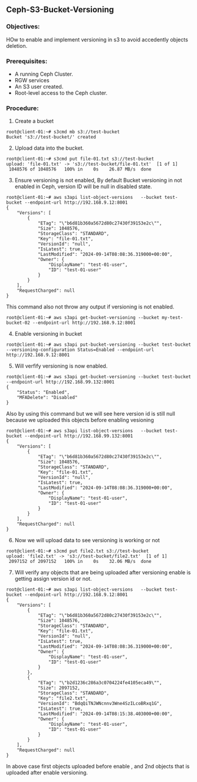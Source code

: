 ## Ceph-S3-Bucket-Versioning

### Objectives:
HOw to enable and implement versioning in s3 to avoid accedently objects deletion.

### Prerequisites:
- A running Ceph Cluster.
- RGW services
- An S3 user created.
- Root-level access to the Ceph cluster.

### Procedure:

1. Create a bucket
```
root@client-01:~# s3cmd mb s3://test-bucket
Bucket 's3://test-bucket/' created
```

2. Upload data into the bucket.
```
root@client-01:~# s3cmd put file-01.txt s3://test-bucket
upload: 'file-01.txt' -> 's3://test-bucket/file-01.txt'  [1 of 1]
 1048576 of 1048576   100% in    0s    26.87 MB/s  done
```

3. Ensure versioning is not enabled, By default Bucket versioning in not enabled in Ceph, version ID will be null in disabled state.
```
root@client-01:~# aws s3api list-object-versions   --bucket test-bucket --endpoint-url http://192.168.9.12:8001
{
    "Versions": [
        {
            "ETag": "\"b6d81b360a5672d80c27430f39153e2c\"",
            "Size": 1048576,
            "StorageClass": "STANDARD",
            "Key": "file-01.txt",
            "VersionId": "null",
            "IsLatest": true,
            "LastModified": "2024-09-14T08:08:36.319000+00:00",
            "Owner": {
                "DisplayName": "test-01-user",
                "ID": "test-01-user"
            }
        }
    ],
    "RequestCharged": null
}
```
This command also not throw any output if versioning is not enabled.
```
root@client-01:~# aws s3api get-bucket-versioning --bucket my-test-bucket-02 --endpoint-url http://192.168.9.12:8001

```

4. Enable versioning in bucket
```
root@client-01:~# aws s3api put-bucket-versioning --bucket test-bucket --versioning-configuration Status=Enabled --endpoint-url http://192.168.9.12:8001
```

5. Will verfify versioning is now enabled.
```
root@client-01:~# aws s3api get-bucket-versioning --bucket test-bucket --endpoint-url http://192.168.99.132:8001
{
    "Status": "Enabled",
    "MFADelete": "Disabled"
}
```
Also by using this command but we will see here version id is still null because we uploaded this objects before enabling vesioning
```
root@client-01:~# aws s3api list-object-versions   --bucket test-bucket --endpoint-url http://192.168.99.132:8001
{
    "Versions": [
        {
            "ETag": "\"b6d81b360a5672d80c27430f39153e2c\"",
            "Size": 1048576,
            "StorageClass": "STANDARD",
            "Key": "file-01.txt",
            "VersionId": "null",
            "IsLatest": true,
            "LastModified": "2024-09-14T08:08:36.319000+00:00",
            "Owner": {
                "DisplayName": "test-01-user",
                "ID": "test-01-user"
            }
        }
    ],
    "RequestCharged": null
}
```

6. Now we will upload data to see versioning is working or not
```
root@client-01:~# s3cmd put file2.txt s3://test-bucket
upload: 'file2.txt' -> 's3://test-bucket/file2.txt'  [1 of 1]
 2097152 of 2097152   100% in    0s    32.06 MB/s  done
```

7. Will verify any objects that are being uploaded after versioning enable is getting assign version id or not.
```
root@client-01:~# aws s3api list-object-versions   --bucket test-bucket --endpoint-url http://192.168.9.12:8001
{
    "Versions": [
        {
            "ETag": "\"b6d81b360a5672d80c27430f39153e2c\"",
            "Size": 1048576,
            "StorageClass": "STANDARD",
            "Key": "file-01.txt",
            "VersionId": "null",
            "IsLatest": true,
            "LastModified": "2024-09-14T08:08:36.319000+00:00",
            "Owner": {
                "DisplayName": "test-01-user",
                "ID": "test-01-user"
            }
        },
        {
            "ETag": "\"b2d1236c286a3c0704224fe4105eca49\"",
            "Size": 2097152,
            "StorageClass": "STANDARD",
            "Key": "file2.txt",
            "VersionId": "BdqQiTNJWNcnnv3Wne4SzILcoBRxq1G",
            "IsLatest": true,
            "LastModified": "2024-09-14T08:15:38.403000+00:00",
            "Owner": {
                "DisplayName": "test-01-user",
                "ID": "test-01-user"
            }
        }
    ],
    "RequestCharged": null
}
```
In above case first objects uploaded before enable , and 2nd objects that is uploaded after enable versioning.



